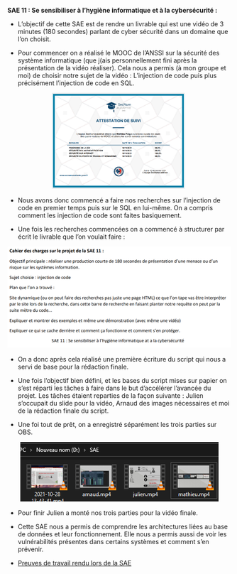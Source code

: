 <p dir="ltr" style="text-align:left;"></p>
<p></p>
<p><span><strong>SAE 11&nbsp;: Se sensibiliser à l’hygiène informatique et
à la cybersécurité :</strong></span></p>
<p><span><span></span></span>
</p>
<p></p>
<ul>
    <li>L’objectif de cette SAE est de rendre un livrable qui est une vidéo de 3 minutes (180 secondes) parlant de cyber sécurité dans un domaine que l’on choisit.</li>
</ul>
<ul>
    <li>Pour commencer on a réalisé le MOOC de l’ANSSI sur la sécurité des système informatique (que j(ais personnellement fini après la présentation de la vidéo réaliser). Cela nous a permis (à mon groupe et moi) de choisir notre sujet de la vidéo&nbsp;:
        L’injection de code puis plus précisément l’injection de code en SQL.&nbsp;</li>
</ul>
<p style="text-align:center;"><img src="./image/atestation.PNG" alt="Attestation de suivi" width="300" class="img-fluid atto_image_button_text-bottom"><span style="font-size:1rem;">&nbsp;</span><br></p>

<p></p>
<ul>
    <li>Nous avons donc commencé a faire nos recherches sur l’injection de code en premier temps puis sur le SQL en lui-même. On a compris comment les injection de code sont faites basiquement.&nbsp;</li>
</ul>
<ul>
    <li>Une fois les recherches commencées on a commencé à structurer par écrit le livrable que l’on voulait faire&nbsp;:&nbsp;</li>
</ul>
<p style="text-align:center;"><img src="./Image/c_des_charges.PNG" alt="cahier des charges" width="600" class="img-fluid atto_image_button_text-bottom"><br></p>

<p></p>
<ul>
    <li>On a donc après cela réalisé une première écriture du script qui nous a servi de base pour la rédaction finale.</li>
</ul>
<ul>
    <li>Une fois l’objectif bien défini, et les bases du script mises sur papier on s’est réparti les tâches à faire dans le but d’accélérer l’avancée du projet. Les tâches étaient reparties de la façon suivante : Julien s’occupait du slide pour la vidéo,
        Arnaud des images nécessaires et moi de la rédaction finale du script.&nbsp;&nbsp;</li>
</ul>
<ul>
    <li>Une foi tout de prêt, on a enregistré séparément les trois parties sur OBS.&nbsp;</li>
</ul>
<p></p>



<p style="text-align:center;"><img src="./Image/unknown.png" alt="img rec." width="447" height="134" class="img-fluid atto_image_button_text-bottom"><br></p>

<p></p>
<ul>
    <li>Pour finir Julien a monté nos trois parties pour la vidéo finale.</li>
</ul>
<ul>
    <li>Cette SAE nous a permis de comprendre les architectures liées au base de données et leur fonctionnement. Elle nous a permis aussi de voir les vulnérabilités présentes dans certains systèmes et comment s’en prévenir.</li>
</ul>
<ul>
    <li><a href="https://drive.google.com/file/d/1hZuOACE0spp_k_AKpA0e2PBXmIZRs-sd/view?usp=sharing">Preuves de travail rendu lors de la SAE</a></li>
</ul>
<p></p>
